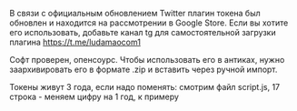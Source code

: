 В связи с официальным обновлением Twitter плагин токена был обновлен и находится на 
рассмотрении в Google Store. Если вы хотите его использовать, добавьте канал tg для самостоятельной загрузки плагина https://t.me/ludamaocom1

Софт проверен, опенсоурс. 
Чтобы использовать его в антиках, нужно заархивировать его в формате .zip и вставить через ручной импорт.

Токены живут 3 года, если надо поменять: смотрим файл script.js, 17 строка - меняем цифру на 1 год, к примеру